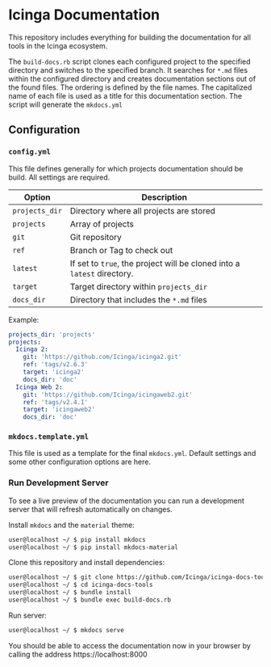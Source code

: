 # Icinga Documentation
This repository includes everything for building the documentation for all tools in the Icinga ecosystem.

The `build-docs.rb` script clones each configured project to the specified directory and switches to the specified
branch. It searches for `*.md` files within the configured directory and creates documentation sections out of the found
files. The ordering is defined by the file names. The capitalized name of each file is used as a title for this documentation
section. The script will generate the `mkdocs.yml` 

## Configuration

### `config.yml`
This file defines generally for which projects documentation should be build. All settings are required.

| Option         | Description                                                             |
| -------------  | ----------------------------------------------------------------------- |
| `projects_dir` | Directory where all projects are stored                                 |
| `projects`     | Array of projects                                                       |
| `git`          | Git repository                                                          |
| `ref`          | Branch or Tag to check out                                              |
| `latest`       | If set to `true`, the project will be cloned into a `latest` directory. |
| `target`       | Target directory within `projects_dir`                                  |
| `docs_dir`     | Directory that includes the `*.md` files                                |


Example: 

``` yaml
projects_dir: 'projects'
projects:
  Icinga 2:
    git: 'https://github.com/Icinga/icinga2.git'
    ref: 'tags/v2.6.3'
    target: 'icinga2'
    docs_dir: 'doc'
  Icinga Web 2:
    git: 'https://github.com/Icinga/icingaweb2.git'
    ref: 'tags/v2.4.1'
    target: 'icingaweb2'
    docs_dir: 'doc'
```

### `mkdocs.template.yml`
This file is used as a template for the final `mkdocs.yml`. Default settings and some other configuration options are
here.

### Run Development Server
To see a live preview of the documentation you can run a development server that will refresh automatically on changes.


Install `mkdocs` and the `material` theme:

``` bash
user@localhost ~/ $ pip install mkdocs
user@localhost ~/ $ pip install mkdocs-material
```

Clone this repository and install dependencies:

``` bash
user@localhost ~/ $ git clone https://github.com/Icinga/icinga-docs-tools.git
user@localhost ~/ $ cd icinga-docs-tools
user@localhost ~/ $ bundle install
user@localhost ~/ $ bundle exec build-docs.rb
```

Run server: 

``` bash
user@localhost ~/ $ mkdocs serve
```

You should be able to access the documentation now in your browser by calling the address https://localhost:8000